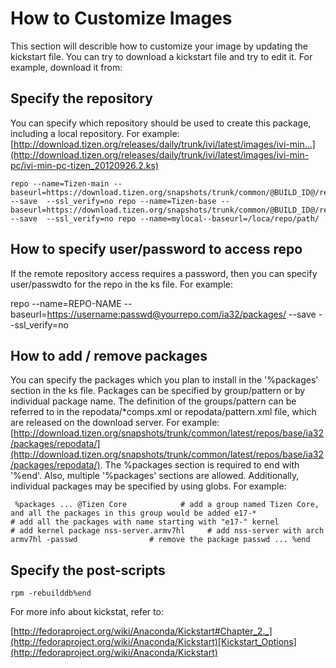 # How to Customize Images

This section will describle how to customize your image by updating the kickstart file. You can try to download a kickstart file and try to edit it. For example, download it from: 

## Specify the repository

You can specify which repository should be used to create this package, including a local repository. For example: [http://download.tizen.org/releases/daily/trunk/ivi/latest/images/ivi-min...](http://download.tizen.org/releases/daily/trunk/ivi/latest/images/ivi-min-pc/ivi-min-pc-tizen_20120926.2.ks)

```
repo --name=Tizen-main --baseurl=https://download.tizen.org/snapshots/trunk/common/@BUILD_ID@/repos/main/armv7l/packages/ --save  --ssl_verify=no repo --name=Tizen-base --baseurl=https://download.tizen.org/snapshots/trunk/common/@BUILD_ID@/repos/base/armv7l/packages/ --save  --ssl_verify=no repo --name=mylocal--baseurl=/loca/repo/path/ 
```

## How to specify user/password to access repo

If the remote repository access requires a password, then you can specify user/passwdto for the repo in the ks file. For example:

repo --name=REPO-NAME --baseurl=[https://username:passwd@yourrepo.com/ia32/packages/](https://username:passwd@yourrepo.com/ia32/packages/) --save  --ssl_verify=no

## How to add / remove packages

You can specify the packages which you plan to install in the '%packages' section in the ks file. Packages can be specified by group/pattern or by individual package name. The definition of the groups/pattern can be referred to in the repodata/*comps.xml or repodata/pattern.xml file, which are released on the download server. For example: [http://download.tizen.org/snapshots/trunk/common/latest/repos/base/ia32/packages/repodata/](http://download.tizen.org/snapshots/trunk/common/latest/repos/base/ia32/packages/repodata/). The %packages section is required to end with '%end'. Also, multiple '%packages' sections are allowed. Additionally, individual packages may be specified by using globs. For example:

```
 %packages ... @Tizen Core            # add a group named Tizen Core, and all the packages in this group would be added e17-*                  # add all the packages with name starting with "e17-" kernel                 # add kernel package nss-server.armv7hl     # add nss-server with arch armv7hl -passwd                # remove the package passwd ... %end
```

## Specify the post-scripts

```
rpm -rebuilddb%end
```

 

For more info about kickstat, refer to:

[http://fedoraproject.org/wiki/Anaconda/Kickstart#Chapter_2._](http://fedoraproject.org/wiki/Anaconda/Kickstart)[Kickstart_Options](http://fedoraproject.org/wiki/Anaconda/Kickstart)
